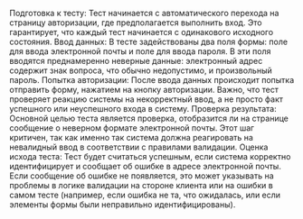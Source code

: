 Подготовка к тесту: Тест начинается с автоматического перехода на страницу авторизации, где предполагается выполнить вход. Это гарантирует, что каждый тест начинается с одинакового исходного состояния.
Ввод данных: В тесте задействованы два поля формы: поле для ввода электронной почты и поле для ввода пароля. В эти поля вводятся преднамеренно неверные данные: электронный адрес содержит знак вопроса, что обычно недопустимо, и произвольный пароль.
Попытка авторизации: После ввода данных происходит попытка отправить форму, нажатием на кнопку авторизации. Важно, что тест проверяет реакцию системы на некорректный ввод, а не просто факт успешного или неуспешного входа в систему.
Проверка результата: Основной целью теста является проверка, отобразится ли на странице сообщение о неверном формате электронной почты. Этот шаг критичен, так как именно так система должна реагировать на невалидный ввод в соответствии с правилами валидации.
Оценка исхода теста: Тест будет считаться успешным, если система корректно идентифицирует и сообщает об ошибке в адресе электронной почты. Если сообщение об ошибке не появляется, это может указывать на проблемы в логике валидации на стороне клиента или на ошибки в самом тесте (например, если ошибка не та, что ожидалась, или если элементы формы были неправильно идентифицированы).
